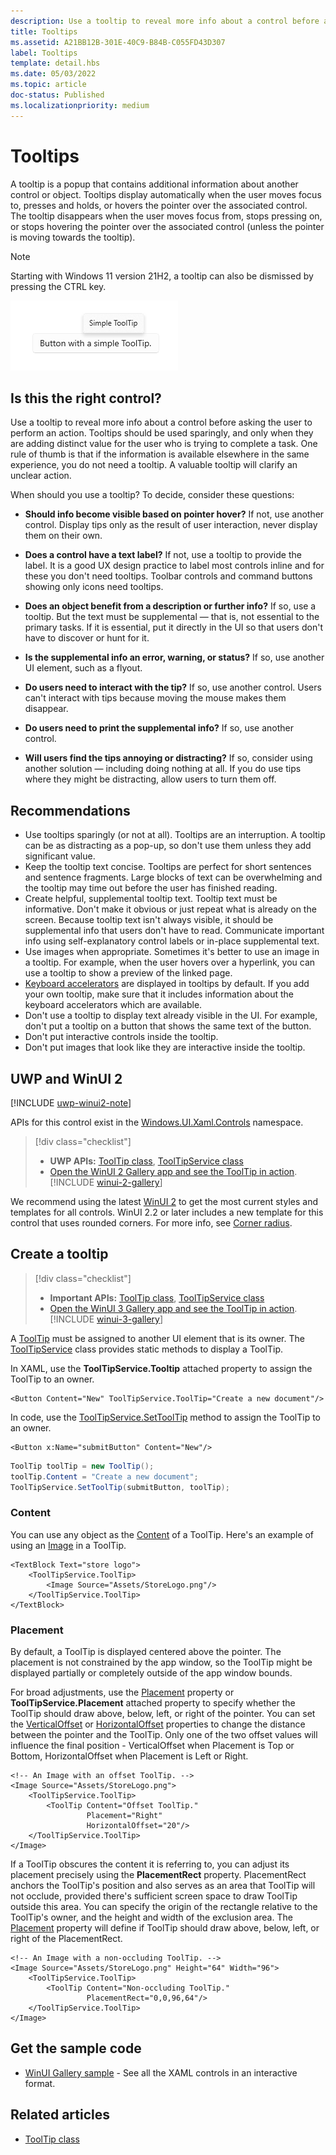 ```yaml
---
description: Use a tooltip to reveal more info about a control before asking the user to perform an action.
title: Tooltips
ms.assetid: A21BB12B-301E-40C9-B84B-C055FD43D307
label: Tooltips
template: detail.hbs
ms.date: 05/03/2022
ms.topic: article
doc-status: Published
ms.localizationpriority: medium
---
```

# Tooltips

A tooltip is a popup that contains additional information about another control or object. Tooltips display automatically when the user moves focus to, presses and holds, or hovers the pointer over the associated control. The tooltip disappears when the user moves focus from, stops pressing on, or stops hovering the pointer over the associated control (unless the pointer is moving towards the tooltip).

> [!NOTE]
> Starting with Windows 11 version 21H2, a tooltip can also be dismissed by pressing the CTRL key.

![A tooltip](images/controls/tool-tip.png)

## Is this the right control?

Use a tooltip to reveal more info about a control before asking the user to perform an action. Tooltips should be used sparingly, and only when they are adding distinct value for the user who is trying to complete a task. One rule of thumb is that if the information is available elsewhere in the same experience, you do not need a tooltip. A valuable tooltip will clarify an unclear action.

When should you use a tooltip? To decide, consider these questions:

- **Should info become visible based on pointer hover?**
    If not, use another control. Display tips only as the result of user interaction, never display them on their own.

- **Does a control have a text label?**
    If not, use a tooltip to provide the label. It is a good UX design practice to label most controls inline and for these you don't need tooltips. Toolbar controls and command buttons showing only icons need tooltips.

- **Does an object benefit from a description or further info?**
    If so, use a tooltip. But the text must be supplemental — that is, not essential to the primary tasks. If it is essential, put it directly in the UI so that users don't have to discover or hunt for it.

- **Is the supplemental info an error, warning, or status?**
    If so, use another UI element, such as a flyout.

- **Do users need to interact with the tip?**
    If so, use another control. Users can't interact with tips because moving the mouse makes them disappear.

- **Do users need to print the supplemental info?**
    If so, use another control.

- **Will users find the tips annoying or distracting?**
    If so, consider using another solution — including doing nothing at all. If you do use tips where they might be distracting, allow users to turn them off.

## Recommendations

- Use tooltips sparingly (or not at all). Tooltips are an interruption. A tooltip can be as distracting as a pop-up, so don't use them unless they add significant value.
- Keep the tooltip text concise. Tooltips are perfect for short sentences and sentence fragments. Large blocks of text can be overwhelming and the tooltip may time out before the user has finished reading.
- Create helpful, supplemental tooltip text. Tooltip text must be informative. Don't make it obvious or just repeat what is already on the screen. Because tooltip text isn't always visible, it should be supplemental info that users don't have to read. Communicate important info using self-explanatory control labels or in-place supplemental text.
- Use images when appropriate. Sometimes it's better to use an image in a tooltip. For example, when the user hovers over a hyperlink, you can use a tooltip to show a preview of the linked page.
- [Keyboard accelerators](../input/keyboard-accelerators.md#tooltips) are displayed in tooltips by default. If you add your own tooltip, make sure that it includes information about the keyboard accelerators which are available.
- Don't use a tooltip to display text already visible in the UI. For example, don't put a tooltip on a button that shows the same text of the button.
- Don't put interactive controls inside the tooltip.
- Don't put images that look like they are interactive inside the tooltip.

## UWP and WinUI 2

[!INCLUDE [uwp-winui2-note](../../../includes/uwp-winui-2-note.md)]

APIs for this control exist in the [Windows.UI.Xaml.Controls](/uwp/api/Windows.UI.Xaml.Controls) namespace.

> [!div class="checklist"]
>
> - **UWP APIs:** [ToolTip class](/uwp/api/Windows.UI.Xaml.Controls.ToolTip), [ToolTipService class](/uwp/api/windows.ui.xaml.controls.tooltipservice)
> - [Open the WinUI 2 Gallery app and see the ToolTip in action](winui2gallery:/item/ToolTip). [!INCLUDE [winui-2-gallery](../../../includes/winui-2-gallery.md)]

We recommend using the latest [WinUI 2](/windows/apps/winui/winui2/) to get the most current styles and templates for all controls. WinUI 2.2 or later includes a new template for this control that uses rounded corners. For more info, see [Corner radius](../style/rounded-corner.md).

## Create a tooltip

> [!div class="checklist"]
>
> - **Important APIs:** [ToolTip class](/windows/winui/api/microsoft.UI.Xaml.Controls.ToolTip), [ToolTipService class](/windows/winui/api/microsoft.ui.xaml.controls.tooltipservice)
> - [Open the WinUI 3 Gallery app and see the ToolTip in action](winui3gallery:/item/ToolTip). [!INCLUDE [winui-3-gallery](../../../includes/winui-3-gallery.md)]

A [ToolTip](/windows/winui/api/microsoft.UI.Xaml.Controls.ToolTip) must be assigned to another UI element that is its owner. The [ToolTipService](/windows/winui/api/microsoft.ui.xaml.controls.tooltipservice) class provides static methods to display a ToolTip.

In XAML, use the **ToolTipService.Tooltip** attached property to assign the ToolTip to an owner.

```xaml
<Button Content="New" ToolTipService.ToolTip="Create a new document"/>
```

In code, use the [ToolTipService.SetToolTip](/windows/winui/api/microsoft.ui.xaml.controls.tooltipservice.settooltip) method to assign the ToolTip to an owner.

```xaml
<Button x:Name="submitButton" Content="New"/>
```

```csharp
ToolTip toolTip = new ToolTip();
toolTip.Content = "Create a new document";
ToolTipService.SetToolTip(submitButton, toolTip);
```

### Content

You can use any object as the [Content](/windows/winui/api/microsoft.ui.xaml.controls.contentcontrol.content) of a ToolTip. Here's an example of using an [Image](/windows/winui/api/microsoft.ui.xaml.controls.image) in a ToolTip.

```xaml
<TextBlock Text="store logo">
    <ToolTipService.ToolTip>
        <Image Source="Assets/StoreLogo.png"/>
    </ToolTipService.ToolTip>
</TextBlock>
```

### Placement

By default, a ToolTip is displayed centered above the pointer. The placement is not constrained by the app window, so the ToolTip might be displayed partially or completely outside of the app window bounds.

For broad adjustments, use the [Placement](/windows/winui/api/microsoft.ui.xaml.controls.tooltip.placement) property or **ToolTipService.Placement** attached property to specify whether the ToolTip should draw above, below, left, or right of the pointer. You can set the [VerticalOffset](/windows/winui/api/microsoft.ui.xaml.controls.tooltip.verticaloffset) or [HorizontalOffset](/windows/winui/api/microsoft.ui.xaml.controls.tooltip.horizontaloffset) properties to change the distance between the pointer and the ToolTip. Only one of the two offset values will influence the final position - VerticalOffset when Placement is Top or Bottom, HorizontalOffset when Placement is Left or Right.

```xaml
<!-- An Image with an offset ToolTip. -->
<Image Source="Assets/StoreLogo.png">
    <ToolTipService.ToolTip>
        <ToolTip Content="Offset ToolTip."
                 Placement="Right"
                 HorizontalOffset="20"/>
    </ToolTipService.ToolTip>
</Image>
```

If a ToolTip obscures the content it is referring to, you can adjust its placement precisely using the **PlacementRect** property. PlacementRect anchors the ToolTip's position and also serves as an area that ToolTip will not occlude, provided there's sufficient screen space to draw ToolTip outside this area. You can specify the origin of the rectangle relative to the ToolTip's owner, and the height and width of the exclusion area. The [Placement](/windows/winui/api/microsoft.ui.xaml.controls.tooltip.placement) property will define if ToolTip should draw above, below, left, or right of the PlacementRect.

```xaml
<!-- An Image with a non-occluding ToolTip. -->
<Image Source="Assets/StoreLogo.png" Height="64" Width="96">
    <ToolTipService.ToolTip>
        <ToolTip Content="Non-occluding ToolTip."
                 PlacementRect="0,0,96,64"/>
    </ToolTipService.ToolTip>
</Image>
```

## Get the sample code

- [WinUI Gallery sample](https://github.com/Microsoft/WinUI-Gallery) - See all the XAML controls in an interactive format.

## Related articles

- [ToolTip class](/windows/winui/api/microsoft.UI.Xaml.Controls.ToolTip)
